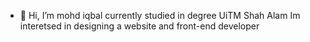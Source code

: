 - 👋 Hi, I’m mohd iqbal 
currently studied in degree UiTM Shah Alam
Im interetsed in designing a website and front-end developer
